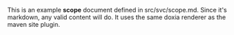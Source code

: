 This is an example **scope** document defined in src/svc/scope.md. Since it's markdown, any valid
content will do. It uses the same doxia renderer as the maven site plugin.
